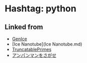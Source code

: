# Hashtag: python

## Linked from

* [GenIce](GenIce.md)
* [Ice Nanotube](Ice Nanotube.md)
* [TruncatablePrimes](TruncatablePrimes.md)
* [アンパンマンをさがせ](アンパンマンをさがせ.md)
